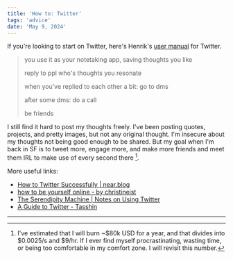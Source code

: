 ```yaml
---
title: 'How to: Twitter'
tags: 'advice'
date: 'May 9, 2024'
---
```


If you're looking to start on Twitter, here's Henrik's [user manual](https://twitter.com/phokarlsson/status/1788463381227225544) for Twitter.

> you use it as your notetaking app, saving thoughts you like
>
> reply to ppl who's thoughts you resonate
>
> when you've replied to each other a bit: go to dms
>
> after some dms: do a call
>
> be friends

I still find it hard to post my thoughts freely. I've been posting quotes, projects, and pretty images, but not any original thought. I'm insecure about my thoughts not being good enough to be shared. But my goal when I'm back in SF is to tweet more, engage more, and make more friends and meet them IRL to make use of every second there [^1].

More useful links:

- [How to Twitter Successfully | near.blog](https://near.blog/how-to-twitter-successfully/?curius=1935)
- [how to be yourself online - by christineist](https://christineist.substack.com/p/how-to-be-yourself-online)
- [The Serendipity Machine | Notes on Using Twitter](https://open.substack.com/pub/nabeelqu/p/the-serendipity-machine)
- [A Guide to Twitter - Tasshin](https://tasshin.com/blog/a-guide-to-twitter/)

---

[^1]: I've estimated that I will burn ~\$80k USD for a year, and that divides into \$0.0025/s and \$9/hr. If I ever find myself procrastinating, wasting time, or being too comfortable in my comfort zone. I will revisit this number.
